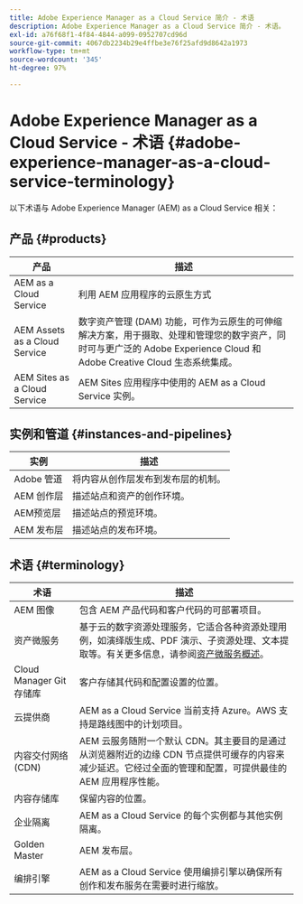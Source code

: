 ```yaml
---
title: Adobe Experience Manager as a Cloud Service 简介 - 术语
description: Adobe Experience Manager as a Cloud Service 简介 - 术语。
exl-id: a76f68f1-4f84-4844-a099-0952707cd96d
source-git-commit: 4067db2234b29e4ffbe3e76f25afd9d8642a1973
workflow-type: tm+mt
source-wordcount: '345'
ht-degree: 97%

---
```


# Adobe Experience Manager as a Cloud Service - 术语 {#adobe-experience-manager-as-a-cloud-service-terminology}

以下术语与 Adobe Experience Manager (AEM) as a Cloud Service 相关：

## 产品 {#products}

| 产品 | 描述 |
|---|---|
| AEM as a Cloud Service | 利用 AEM 应用程序的云原生方式 |
| AEM Assets as a Cloud Service | 数字资产管理 (DAM) 功能，可作为云原生的可伸缩解决方案，用于摄取、处理和管理您的数字资产，同时可与更广泛的 Adobe Experience Cloud 和 Adobe Creative Cloud 生态系统集成。 |
| AEM Sites as a Cloud Service | AEM Sites 应用程序中使用的 AEM as a Cloud Service 实例。 |

## 实例和管道 {#instances-and-pipelines}

| 实例 | 描述 |
|---|---|
| Adobe 管道 | 将内容从创作层发布到发布层的机制。 |
| AEM 创作层 | 描述站点和资产的创作环境。 |
| AEM预览层 | 描述站点的预览环境。 |
| AEM 发布层 | 描述站点的发布环境。 |


<!-- This section of the table must be alphabetic -->

## 术语 {#terminology}

| 术语 | 描述 |
|---|---|
| AEM 图像 | 包含 AEM 产品代码和客户代码的可部署项目。 |
| 资产微服务 | 基于云的数字资源处理服务，它适合各种资源处理用例，如演绎版生成、PDF 演示、子资源处理、文本提取等。有关更多信息，请参阅[资产微服务概述](/help/assets/asset-microservices-overview.md)。 |
| Cloud Manager Git 存储库 | 客户存储其代码和配置设置的位置。 |
| 云提供商 | AEM as a Cloud Service 当前支持 Azure。AWS 支持是路线图中的计划项目。 |
| 内容交付网络 (CDN) | AEM 云服务随附一个默认 CDN。其主要目的是通过从浏览器附近的边缘 CDN 节点提供可缓存的内容来减少延迟。它经过全面的管理和配置，可提供最佳的 AEM 应用程序性能。 |
| 内容存储库 | 保留内容的位置。 |
| 企业隔离 | AEM as a Cloud Service 的每个实例都与其他实例隔离。 |
| Golden Master | AEM 发布层。 |
| 编排引擎 | AEM as a Cloud Service 使用编排引擎以确保所有创作和发布服务在需要时进行缩放。 |
